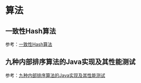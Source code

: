 # 算法

## 一致性Hash算法

参考：[一致性Hash算法](https://github.com/it-interview/EasyJob/blob/master/Algorithm/%E4%B8%80%E8%87%B4%E6%80%A7%E5%93%88%E5%B8%8C%E7%AE%97%E6%B3%95.md)

## 九种内部排序算法的Java实现及其性能测试

参考：[九种内部排序算法的Java实现及其性能测试](https://github.com/it-interview/EasyJob/blob/master/Algorithm/%E4%B9%9D%E7%A7%8D%E5%86%85%E9%83%A8%E6%8E%92%E5%BA%8F%E7%AE%97%E6%B3%95%E7%9A%84Java%E5%AE%9E%E7%8E%B0%E5%8F%8A%E5%85%B6%E6%80%A7%E8%83%BD%E6%B5%8B%E8%AF%95.md)
